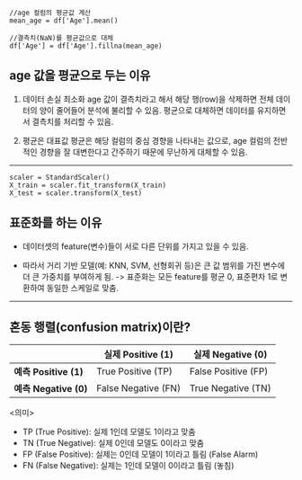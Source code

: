 ```
//age 컬럼의 평균값 계산
mean_age = df['Age'].mean()

//결측치(NaN)를 평균값으로 대체
df['Age'] = df['Age'].fillna(mean_age)
```
## age 값을 평균으로 두는 이유
  1. 데이터 손실 최소화
      age 값이 결측치라고 해서 해당 행(row)을 삭제하면 전체 데이터의 양이 줄어들어 분석에 불리할 수 있음.
      평균으로 대체하면 데이터를 유지하면서 결측치를 처리할 수 있음.
      
  3. 평균은 대표값 
      평균은 해당 컬럼의 중심 경향을 나타내는 값으로, age 컬럼의 전반적인 경향을 잘 대변한다고 간주하기 때문에 무난하게 대체할 수 있음.
---


```표준화 (Scaling)
scaler = StandardScaler()
X_train = scaler.fit_transform(X_train)
X_test = scaler.transform(X_test)
```

## 표준화를 하는 이유
  - 데이터셋의 feature(변수)들이 서로 다른 단위를 가지고 있을 수 있음.
   
  - 따라서 거리 기반 모델(예: KNN, SVM, 선형회귀 등)은 큰 값 범위를 가진 변수에 더 큰 가중치를 부여하게 됨.
    -> 표준화는 모든 feature를 평균 0, 표준편차 1로 변환하여 동일한 스케일로 맞춤.

---
## 혼동 행렬(confusion matrix)이란?
|                      | **실제 Positive (1)** | **실제 Negative (0)** |
|----------------------|-----------------------|-----------------------|
| **예측 Positive (1)** | True Positive (TP)    | False Positive (FP)   |
| **예측 Negative (0)** | False Negative (FN)   | True Negative (TN)    |

<의미>  
- TP (True Positive): 실제 1인데 모델도 1이라고 맞춤  
- TN (True Negative): 실제 0인데 모델도 0이라고 맞춤  
- FP (False Positive): 실제는 0인데 모델이 1이라고 틀림 (False Alarm)  
- FN (False Negative): 실제는 1인데 모델이 0이라고 틀림 (놓침)


